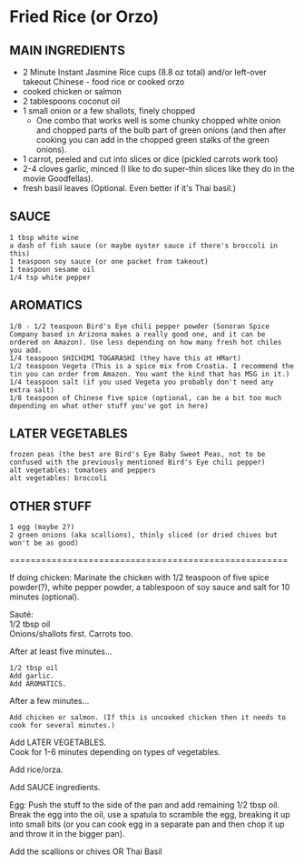 # Fried Rice (or Orzo)  
   
## MAIN INGREDIENTS   

- 2 Minute Instant Jasmine Rice cups (8.8 oz total) and/or left-over takeout Chinese - food rice or cooked orzo
- cooked chicken or salmon  
- 2 tablespoons coconut oil  
- 1 small onion or a few shallots, finely chopped
    - One combo that works well is some chunky chopped white onion and chopped parts of the bulb part of green onions (and then after cooking you can add in the chopped green stalks of the green onions).
- 1 carrot, peeled and cut into slices or dice (pickled carrots work too)
- 2-4 cloves garlic, minced (I like to do super-thin slices like they do in the movie Goodfellas).  
- fresh basil leaves (Optional. Even better if it's Thai basil.)
  
## SAUCE  
	1 tbsp white wine
	a dash of fish sauce (or maybe oyster sauce if there's broccoli in this)  
	1 teaspoon soy sauce (or one packet from takeout)  
	1 teaspoon sesame oil  
	1/4 tsp white pepper
	  
## AROMATICS  
    1/8 - 1/2 teaspoon Bird's Eye chili pepper powder (Sonoran Spice Company based in Arizona makes a really good one, and it can be ordered on Amazon). Use less depending on how many fresh hot chiles you add. 
	1/4 teaspoon SHICHIMI TOGARASHI (they have this at HMart)  
    1/2 teaspoon Vegeta (This is a spice mix from Croatia. I recommend the tin you can order from Amazon. You want the kind that has MSG in it.)  
    1/4 teaspoon salt (if you used Vegeta you probably don't need any extra salt)  
	1/8 teaspoon of Chinese five spice (optional, can be a bit too much depending on what other stuff you've got in here)          
  
## LATER VEGETABLES  
    frozen peas (the best are Bird's Eye Baby Sweet Peas, not to be confused with the previously mentioned Bird's Eye chili pepper)  
    alt vegetables: tomatoes and peppers  
    alt vegetables: broccoli
  
## OTHER STUFF
    1 egg (maybe 2?)  
    2 green onions (aka scallions), thinly sliced (or dried chives but won't be as good)
  
=====================================================  
  
If doing chicken: Marinate the chicken with 1/2 teaspoon of five spice powder(?), white pepper powder, a tablespoon of soy sauce and salt for 10 minutes (optional).
  
Sauté:  
	1/2 tbsp oil  
	Onions/shallots first. Carrots too.  
      
After at least five minutes…
      
	1/2 tbsp oil  
	Add garlic.  
	Add AROMATICS.  
      
After a few minutes…

	Add chicken or salmon. (If this is uncooked chicken then it needs to cook for several minutes.)  
  
Add LATER VEGETABLES.  
Cook for 1-6 minutes depending on types of vegetables.  
  
Add rice/orza.  
  
Add SAUCE ingredients.  
  
Egg: Push the stuff to the side of the pan and add remaining 1/2 tbsp oil. Break the egg into the oil, use a spatula to scramble the egg, breaking it up into small bits (or you can cook egg in a separate pan and then chop it up and throw it in the bigger pan).  
  
Add the scallions or chives OR Thai Basil  
